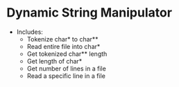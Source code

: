 # Dynamic String Manipulator
* Includes:
  - Tokenize char* to char**
  - Read entire file into char*
  - Get tokenized char** length
  - Get length of char*
  - Get number of lines in a file
  - Read a specific line in a file
